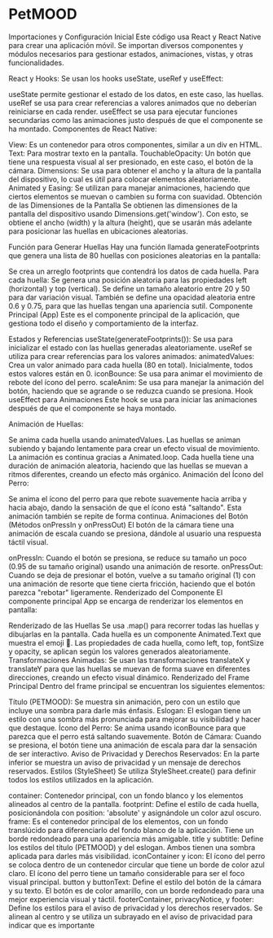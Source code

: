 # PetMOOD
Importaciones y Configuración Inicial
Este código usa React y React Native para crear una aplicación móvil. Se importan diversos componentes y módulos necesarios para gestionar estados, animaciones, vistas, y otras funcionalidades.

React y Hooks: Se usan los hooks useState, useRef y useEffect:

useState permite gestionar el estado de los datos, en este caso, las huellas.
useRef se usa para crear referencias a valores animados que no deberían reiniciarse en cada render.
useEffect se usa para ejecutar funciones secundarias como las animaciones justo después de que el componente se ha montado.
Componentes de React Native:

View: Es un contenedor para otros componentes, similar a un div en HTML.
Text: Para mostrar texto en la pantalla.
TouchableOpacity: Un botón que tiene una respuesta visual al ser presionado, en este caso, el botón de la cámara.
Dimensions: Se usa para obtener el ancho y la altura de la pantalla del dispositivo, lo cual es útil para colocar elementos aleatoriamente.
Animated y Easing: Se utilizan para manejar animaciones, haciendo que ciertos elementos se muevan o cambien su forma con suavidad.
Obtención de las Dimensiones de la Pantalla
Se obtienen las dimensiones de la pantalla del dispositivo usando Dimensions.get('window'). Con esto, se obtiene el ancho (width) y la altura (height), que se usarán más adelante para posicionar las huellas en ubicaciones aleatorias.

Función para Generar Huellas
Hay una función llamada generateFootprints que genera una lista de 80 huellas con posiciones aleatorias en la pantalla:

Se crea un arreglo footprints que contendrá los datos de cada huella.
Para cada huella:
Se genera una posición aleatoria para las propiedades left (horizontal) y top (vertical).
Se define un tamaño aleatorio entre 20 y 50 para dar variación visual.
También se define una opacidad aleatoria entre 0.6 y 0.75, para que las huellas tengan una apariencia sutil.
Componente Principal (App)
Este es el componente principal de la aplicación, que gestiona todo el diseño y comportamiento de la interfaz.

Estados y Referencias
useState(generateFootprints()): Se usa para inicializar el estado con las huellas generadas aleatoriamente.
useRef se utiliza para crear referencias para los valores animados:
animatedValues: Crea un valor animado para cada huella (80 en total). Inicialmente, todos estos valores están en 0.
iconBounce: Se usa para animar el movimiento de rebote del ícono del perro.
scaleAnim: Se usa para manejar la animación del botón, haciendo que se agrande o se reduzca cuando se presiona.
Hook useEffect para Animaciones
Este hook se usa para iniciar las animaciones después de que el componente se haya montado.

Animación de Huellas:

Se anima cada huella usando animatedValues. Las huellas se animan subiendo y bajando lentamente para crear un efecto visual de movimiento. La animación es continua gracias a Animated.loop.
Cada huella tiene una duración de animación aleatoria, haciendo que las huellas se muevan a ritmos diferentes, creando un efecto más orgánico.
Animación del Ícono del Perro:

Se anima el ícono del perro para que rebote suavemente hacia arriba y hacia abajo, dando la sensación de que el ícono está "saltando". Esta animación también se repite de forma continua.
Animaciones del Botón (Métodos onPressIn y onPressOut)
El botón de la cámara tiene una animación de escala cuando se presiona, dándole al usuario una respuesta táctil visual.

onPressIn: Cuando el botón se presiona, se reduce su tamaño un poco (0.95 de su tamaño original) usando una animación de resorte.
onPressOut: Cuando se deja de presionar el botón, vuelve a su tamaño original (1) con una animación de resorte que tiene cierta fricción, haciendo que el botón parezca "rebotar" ligeramente.
Renderizado del Componente
El componente principal App se encarga de renderizar los elementos en pantalla:

Renderizado de las Huellas
Se usa .map() para recorrer todas las huellas y dibujarlas en la pantalla.
Cada huella es un componente Animated.Text que muestra el emoji 🐾.
Las propiedades de cada huella, como left, top, fontSize y opacity, se aplican según los valores generados aleatoriamente.
Transformaciones Animadas:
Se usan las transformaciones translateX y translateY para que las huellas se muevan de forma suave en diferentes direcciones, creando un efecto visual dinámico.
Renderizado del Frame Principal
Dentro del frame principal se encuentran los siguientes elementos:

Título (PETMOOD): Se muestra sin animación, pero con un estilo que incluye una sombra para darle más énfasis.
Eslogan: El eslogan tiene un estilo con una sombra más pronunciada para mejorar su visibilidad y hacer que destaque.
Ícono del Perro: Se anima usando iconBounce para que parezca que el perro está saltando suavemente.
Botón de Cámara: Cuando se presiona, el botón tiene una animación de escala para dar la sensación de ser interactivo.
Aviso de Privacidad y Derechos Reservados: En la parte inferior se muestra un aviso de privacidad y un mensaje de derechos reservados.
Estilos (StyleSheet)
Se utiliza StyleSheet.create() para definir todos los estilos utilizados en la aplicación.

container: Contenedor principal, con un fondo blanco y los elementos alineados al centro de la pantalla.
footprint: Define el estilo de cada huella, posicionándola con position: 'absolute' y asignándole un color azul oscuro.
frame: Es el contenedor principal de los elementos, con un fondo translúcido para diferenciarlo del fondo blanco de la aplicación. Tiene un borde redondeado para una apariencia más amigable.
title y subtitle: Define los estilos del título (PETMOOD) y del eslogan. Ambos tienen una sombra aplicada para darles más visibilidad.
iconContainer y icon: El ícono del perro se coloca dentro de un contenedor circular que tiene un borde de color azul claro. El ícono del perro tiene un tamaño considerable para ser el foco visual principal.
button y buttonText: Define el estilo del botón de la cámara y su texto. El botón es de color amarillo, con un borde redondeado para una mejor experiencia visual y táctil.
footerContainer, privacyNotice, y footer: Define los estilos para el aviso de privacidad y los derechos reservados. Se alinean al centro y se utiliza un subrayado en el aviso de privacidad para indicar que es importante
